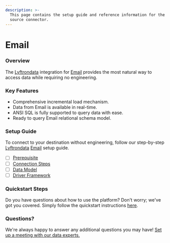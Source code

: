 ```yaml
---
description: >-
  This page contains the setup guide and reference information for the Email
  source connector.
---
```


# Email

### Overview

The [Lyftrondata](https://www.lyftrondata.com/) integration for [Email](None/) provides the most natural way to access data while requiring no engineering.

### Key Features

* Comprehensive incremental load mechanism.
* Data from Email is available in real-time.
* ANSI SQL is fully supported to query data with ease.
* Ready to query Email relational schema model.

### Setup Guide

To connect to your destination without engineering, follow our step-by-step [Lyftrondata](https://www.lyftrondata.com/) [Email](None/) setup guide.

* [ ] [Prerequisite](prerequisite.md)
* [ ] [Connection Steps](connection-steps.md)
* [ ] [Data Model](data-model/erd.md)
* [ ] [Driver Framework](driver-framework/)

### Quickstart Steps

Do you have questions about how to use the platform? Don't worry; we've got you covered. Simply follow the quickstart instructions [here](../../).

### Questions? <a href="#questions" id="questions"></a>

We're always happy to answer any additional questions you may have! [Set up a meeting with our data experts.](https://www.lyftrondata.com/book-a-meeting/)
